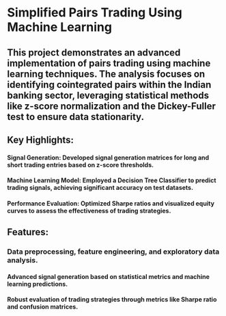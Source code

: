 
# Simplified Pairs Trading Using Machine Learning

## This project demonstrates an advanced implementation of pairs trading using machine learning techniques. The analysis focuses on identifying cointegrated pairs within the Indian banking sector, leveraging statistical methods like z-score normalization and the Dickey-Fuller test to ensure data stationarity.

## Key Highlights:

#### Signal Generation: Developed signal generation matrices for long and short trading entries based on z-score thresholds.
#### Machine Learning Model: Employed a Decision Tree Classifier to predict trading signals, achieving significant accuracy on test datasets.
#### Performance Evaluation: Optimized Sharpe ratios and visualized equity curves to assess the effectiveness of trading strategies.

## Features:
### Data preprocessing, feature engineering, and exploratory data analysis.
#### Advanced signal generation based on statistical metrics and machine learning predictions.
#### Robust evaluation of trading strategies through metrics like Sharpe ratio and confusion matrices.
